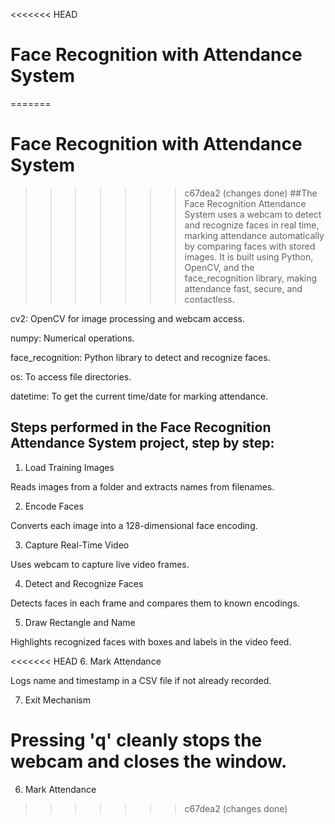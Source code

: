 <<<<<<< HEAD
# Face Recognition with Attendance System

=======

# Face Recognition with Attendance System

>>>>>>> c67dea2 (changes done)
##The Face Recognition Attendance System uses a webcam to detect and recognize faces in real time, marking attendance automatically by comparing faces with stored images. It is built using Python, OpenCV, and the face_recognition library, making attendance fast, secure, and contactless.

cv2: OpenCV for image processing and webcam access.

numpy: Numerical operations.

face_recognition: Python library to detect and recognize faces.

os: To access file directories.

datetime: To get the current time/date for marking attendance.

## Steps performed in the Face Recognition Attendance System project, step by step:

1. Load Training Images

Reads images from a folder and extracts names from filenames.

2. Encode Faces

Converts each image into a 128-dimensional face encoding.

3. Capture Real-Time Video

Uses webcam to capture live video frames.

4. Detect and Recognize Faces

Detects faces in each frame and compares them to known encodings.

5. Draw Rectangle and Name

Highlights recognized faces with boxes and labels in the video feed.

<<<<<<< HEAD
6. Mark Attendance

Logs name and timestamp in a CSV file if not already recorded.

7. Exit Mechanism

Pressing 'q' cleanly stops the webcam and closes the window.
=======
6. Mark Attendance
>>>>>>> c67dea2 (changes done)
